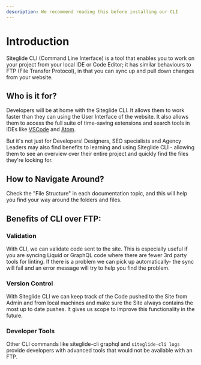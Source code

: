 ```yaml
---
description: We recommend reading this before installing our CLI
---
```


# Introduction

Siteglide CLI (Command Line Interface) is a tool that enables you to work on your project from your local IDE or Code Editor; it has similar behaviours to FTP (File Transfer Protocol), in that you can sync up and pull down changes from your website.

## Who is it for?

Developers will be at home with the Siteglide CLI. It allows them to work faster than they can using the User Interface of the website. It also allows them to access the full suite of time-saving extensions and search tools in IDEs like [VSCode](https://code.visualstudio.com/) and [Atom](https://atom-editor.cc/).

But it's not just for Developers! Designers, SEO specialists and Agency Leaders may also find benefits to learning and using Siteglide CLI - allowing them to see an overview over their entire project and quickly find the files they're looking for.

## How to Navigate Around?

Check the "File Structure" in each documentation topic, and this will help you find your way around the folders and files.

## Benefits of CLI over FTP:

### Validation

With CLI, we can validate code sent to the site. This is especially useful if you are syncing Liquid or GraphQL code where there are fewer 3rd party tools for linting. If there is a problem we can pick up automatically- the sync will fail and an error message will try to help you find the problem.

### Version Control

With Siteglide CLI we can keep track of the Code pushed to the Site from Admin and from local machines and make sure the Site always contains the most up to date pushes. It gives us scope to improve this functionality in the future.

### Developer Tools

Other CLI commands like siteglide-cli graphql and `siteglide-cli logs` provide developers with advanced tools that would not be available with an FTP.
